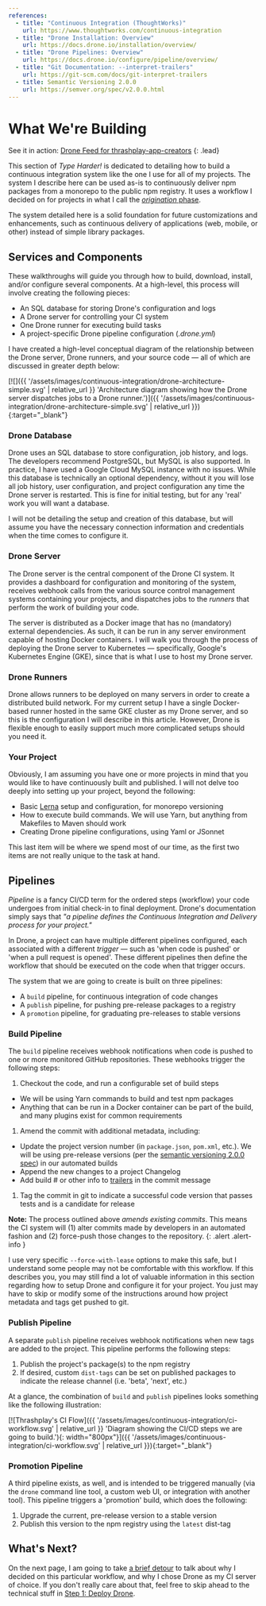 ```yaml
---
references:
  - title: "Continuous Integration (ThoughtWorks)"
    url: https://www.thoughtworks.com/continuous-integration
  - title: "Drone Installation: Overview"
    url: https://docs.drone.io/installation/overview/
  - title: "Drone Pipelines: Overview"
    url: https://docs.drone.io/configure/pipeline/overview/
  - title: "Git Documentation: --interpret-trailers"
    url: https://git-scm.com/docs/git-interpret-trailers
  - title: Semantic Versioning 2.0.0
    url: https://semver.org/spec/v2.0.0.html
---
```

# What We're Building
See it in action: [Drone Feed for thrashplay-app-creators](https://drone.thrashplay.com/thrashplay/thrashplay-app-creators)
{: .lead}

This section of *Type Harder!* is dedicated to detailing how to build a 
continuous integration system like the one I use for all of my projects.
The system I describe here can be used as-is to continuously deliver npm
packages from a monorepo to the public npm registry. It uses a workflow I 
decided on for projects in what I call the [*origination* phase](/glossary). 

The system detailed here is a solid foundation for future customizations and
enhancements, such as continuous delivery of applications (web, mobile, or
other) instead of simple library packages.

## Services and Components
These walkthroughs will guide you through how to build, download, install, 
and/or configure several components. At a high-level, this process will 
involve creating the following pieces:

* An SQL database for storing Drone's configuration and logs
* A Drone server for controlling your CI system
* One Drone runner for executing build tasks
* A project-specific Drone pipeline configuration (*.drone.yml*)

I have created a high-level conceptual diagram of the relationship between 
the Drone server, Drone runners, and your source code &mdash; all of which
are discussed in greater depth below:

[![]({{ '/assets/images/continuous-integration/drone-architecture-simple.svg' | relative_url }} 'Architecture diagram showing how the Drone server dispatches jobs to a Drone runner.')]({{ '/assets/images/continuous-integration/drone-architecture-simple.svg' | relative_url }}){:target="_blank"}

### Drone Database
Drone uses an SQL database to store configuration, job history, and logs. The
developers recommend PostgreSQL, but MySQL is also supported. In practice, I
have used a Google Cloud MySQL instance with no issues.  While this database is
technically an optional dependency, without it you will lose all job history,
user configuration, and project configuration any time the Drone server is
restarted. This is fine for initial testing, but for any 'real' work you will
want a database.

I will not be detailing the setup and creation of this database, but will 
assume you have the necessary connection information and credentials when the
time comes to configure it.

### Drone Server
The Drone server is the central component of the Drone CI system. It provides
a dashboard for configuration and monitoring of the system, receives webhook
calls from the various source control management systems containing your 
projects, and dispatches jobs to the *runners* that perform the work of 
building your code.

The server is distributed as a Docker image that has no (mandatory) external
dependencies. As such, it can be run in any server environment capable of
hosting Docker containers. I will walk you through the process of deploying
the Drone server to Kubernetes &mdash; specifically, Google's Kubernetes
Engine (GKE), since that is what I use to host my Drone server.

### Drone Runners
Drone allows runners to be deployed on many servers in order to create a
distributed build network. For my current setup I have a single Docker-based
runner hosted in the same GKE cluster as my Drone server, and so this is
the configuration I will describe in this article. However, Drone is 
flexible enough to easily support much more complicated setups should you
need it.

### Your Project
Obviously, I am assuming you have one or more projects in mind that you would
like to have continuously built and published. I will not delve too deeply
into setting up your project, beyond the following:

* Basic [Lerna](https://github.com/lerna/lerna) setup and configuration, for monorepo versioning
* How to execute build commands. We will use Yarn, but anything from Makefiles to Maven should work
* Creating Drone pipeline configurations, using Yaml or JSonnet

This last item will be where we spend most of our time, as the first two items
are not really unique to the task at hand.

## Pipelines
*Pipeline* is a fancy CI/CD term for the ordered steps (workflow) your code undergoes
from initial check-in to final deployment. Drone's documentation simply says
that *"a pipeline defines the Continuous Integration and Delivery process for
your project."*

In Drone, a project can have multiple different pipelines configured, each
associated with a different *trigger* &mdash; such as 'when code is pushed' or
'when a pull request is opened'. These different pipelines then define the
workflow that should be executed on the code when that trigger occurs.

The system that we are going to create is built on three pipelines:

* A `build` pipeline, for continuous integration of code changes
* A `publish` pipeline, for pushing pre-release packages to a registry
* A `promotion` pipeline, for graduating pre-releases to stable versions

### Build Pipeline
The `build` pipeline receives webhook notifications when code is pushed to one
or more monitored GitHub repositories. These webhooks trigger the following
steps:

1. Checkout the code, and run a configurable set of build steps
  * We will be using Yarn commands to build and test npm packages
  * Anything that can be run in a Docker container can be part of the build, and many plugins exist for common requirements
1. Amend the commit with additional metadata, including:
  * Update the project version number (in `package.json`, `pom.xml`, etc.). We will be using pre-release versions (per the [semantic versioning 2.0.0 spec](https://semver.org/spec/v2.0.0.html)) in our automated builds
  * Append the new changes to a project Changelog
  * Add build # or other info to [trailers](https://git-scm.com/docs/git-interpret-trailers) in the commit message
1. Tag the commit in git to indicate a successful code version that passes tests and is a candidate for release

**Note:** The process outlined above *amends existing commits*. This means
the CI system will (1) alter commits made by developers in an
automated fashion and (2) force-push those changes to the repository.
{: .alert .alert-info }

I use very specific `--force-with-lease` options to make this safe, but I understand
some people may not be comfortable with this workflow. If this describes you, you 
may still find a lot of valuable information in this section regarding how to setup
Drone and configure it for your project. You just may have to skip or modify 
some of the instructions around how project metadata and tags get pushed to git.

### Publish Pipeline
A separate `publish` pipeline receives webhook notifications when new tags are added 
to the project. This pipeline performs the following steps:

1. Publish the project's package(s) to the npm registry
2. If desired, custom `dist-tags` can be set on published packages to indicate the release channel (i.e. 'beta', 'next', etc.)

At a glance, the combination of `build` and `publish` pipelines looks something like 
the following illustration:

[![Thrashplay's CI Flow]({{ '/assets/images/continuous-integration/ci-workflow.svg' | relative_url }} 'Diagram showing the CI/CD steps we are going to build.'){: width="800px"}]({{ '/assets/images/continuous-integration/ci-workflow.svg' | relative_url }}){:target="_blank"}

### Promotion Pipeline
A third pipeline exists, as well, and is intended to be triggered manually 
(via the `drone` command line tool, a custom web UI, or integration with 
another tool). This pipeline triggers a 'promotion' build, which does the
following:

1. Upgrade the current, pre-release version to a stable version
2. Publish this version to the npm registry using the `latest` dist-tag

## What's Next?
On the next page, I am going to take [a brief detour](../philosophy/) to talk about why I decided
on this particular workflow, and why I chose Drone as my CI server of choice. 
If you don't really care about that, feel free to skip ahead to the technical
stuff in [Step 1: Deploy Drone](../deploy-drone/).



